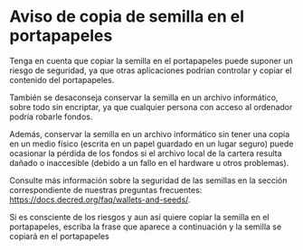 # Aviso de copia de semilla en el portapapeles

Tenga en cuenta que copiar la semilla en el portapapeles puede suponer un riesgo de seguridad, ya que otras aplicaciones podrían controlar y copiar el contenido del portapapeles.

También se desaconseja conservar la semilla en un archivo informático, sobre todo sin encriptar, ya que cualquier persona con acceso al ordenador podría robarle fondos.  

Además, conservar la semilla en un archivo informático sin tener una copia en un medio físico (escrita en un papel guardado en un lugar seguro) puede ocasionar la pérdida de los fondos si el archivo local de la cartera resulta dañado o inaccesible (debido a un fallo en el hardware u otros problemas).

Consulte más información sobre la seguridad de las semillas en la sección correspondiente de nuestras preguntas frecuentes: https://docs.decred.org/faq/wallets-and-seeds/.

Si es consciente de los riesgos y aun así quiere copiar la semilla en el portapapeles, escriba la frase que aparece a continuación y la semilla se copiará en el portapapeles
